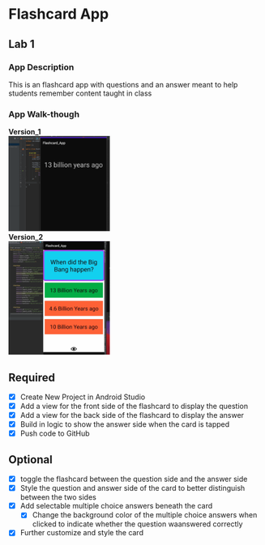 # Flashcard App

## Lab 1

### App Description
This is an flashcard app with questions and an answer meant to help students remember content taught in class

### App Walk-though
**Version_1**<br>
<img src="Lab1_Flashcard.gif" width=200><br>
**Version_2**<br>
<img src="Lab1_Flashcardv2.gif" width=200><br>

## Required
- [x] Create New Project in Android Studio
- [x] Add a view for the front side of the flashcard to display the question
- [x] Add a view for the back side of the flashcard to display the answer
- [x] Build in logic to show the answer side when the card is tapped
- [x] Push code to GitHub
## Optional
- [x] toggle the flashcard between the question side and the answer side
- [x] Style the question and answer side of the card to better distinguish between the two sides
- [x] Add selectable multiple choice answers beneath the card
   - [x] Change the background color of the multiple choice answers when clicked to indicate whether the question waanswered correctly
- [x] Further customize and style the card
